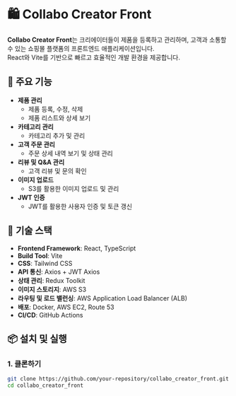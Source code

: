 # 🛍️ Collabo Creator Front

**Collabo Creator Front**는 크리에이터들이 제품을 등록하고 관리하며, 고객과 소통할 수 있는 쇼핑몰 플랫폼의 프론트엔드 애플리케이션입니다.  
React와 Vite를 기반으로 빠르고 효율적인 개발 환경을 제공합니다.

## 🌟 주요 기능

- **제품 관리**
  - 제품 등록, 수정, 삭제
  - 제품 리스트와 상세 보기
- **카테고리 관리**
  - 카테고리 추가 및 관리
- **고객 주문 관리**
  - 주문 상세 내역 보기 및 상태 관리
- **리뷰 및 Q&A 관리**
  - 고객 리뷰 및 문의 확인
- **이미지 업로드**
  - S3를 활용한 이미지 업로드 및 관리
- **JWT 인증**
  - JWT를 활용한 사용자 인증 및 토큰 갱신

## 🚀 기술 스택

- **Frontend Framework**: React, TypeScript
- **Build Tool**: Vite
- **CSS**: Tailwind CSS
- **API 통신**: Axios + JWT Axios
- **상태 관리**: Redux Toolkit
- **이미지 스토리지**: AWS S3
- **라우팅 및 로드 밸런싱**: AWS Application Load Balancer (ALB)
- **배포**: Docker, AWS EC2, Route 53
- **CI/CD**: GitHub Actions

## 📦 설치 및 실행

### 1. 클론하기

```bash
git clone https://github.com/your-repository/collabo_creator_front.git
cd collabo_creator_front
